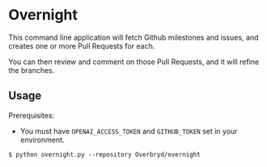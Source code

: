 # Overnight

This command line application will fetch Github milestones and issues, and creates one or more
Pull Requests for each.

You can then review and comment on those Pull Requests, and it will refine the branches.

## Usage

Prerequisites:

* You must have `OPENAI_ACCESS_TOKEN` and `GITHUB_TOKEN` set in your environment.

```console
$ python overnight.py --repository Overbryd/overnight
```

